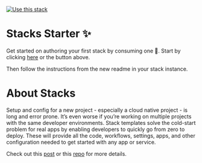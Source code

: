 [![Use this stack](https://github.com/stack-instance/badge.svg)](https://github.com/stack-instance?stack_template_owner=sundargs2000&stack_template_repo=stacks-starter)
# Stacks Starter ✨
Get started on authoring your first stack by consuming one 🤨. Start by clicking [here](https://github.com/stack-instance?stack_template_owner=sundargs2000&stack_template_repo=stacks-starter) or the button above.

Then follow the instructions from the new readme in your stack instance.
# About Stacks
Setup and config for a new project - especially a cloud native project - is long and error prone. It’s even worse if you’re working on multiple projects with the same developer environments.
Stack templates solve the cold-start problem for real apps by enabling developers to quickly go from zero to deploy. These will provide all the code, workflows, settings, apps, and other configuration needed to get started with any app or service.

Check out this [post](https://github.com/orgs/github/teams/engineering/posts/586) or this [repo](https://github.com/github/github-stacks/) for more details.
